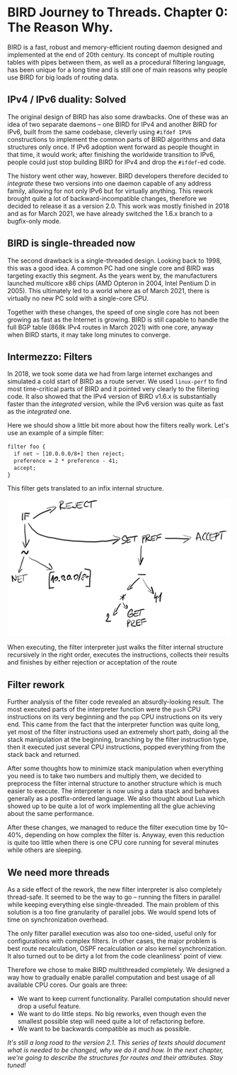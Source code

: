 # BIRD Journey to Threads. Chapter 0: The Reason Why.

BIRD is a fast, robust and memory-efficient routing daemon designed and
implemented at the end of 20th century. Its concept of multiple routing
tables with pipes between them, as well as a procedural filtering language,
has been unique for a long time and is still one of main reasons why people use
BIRD for big loads of routing data.

## IPv4 / IPv6 duality: Solved

The original design of BIRD has also some drawbacks. One of these was an idea
of two separate daemons – one BIRD for IPv4 and another BIRD for IPv6, built from the same
codebase, cleverly using `#ifdef IPV6` constructions to implement the
common parts of BIRD algorithms and data structures only once.
If IPv6 adoption went forward as people thought in that time,
it would work; after finishing the worldwide transition to IPv6, people could
just stop building BIRD for IPv4 and drop the `#ifdef`-ed code.

The history went other way, however. BIRD developers therefore decided to *integrate*
these two versions into one daemon capable of any address family, allowing for
not only IPv6 but for virtually anything. This rework brought quite a lot of
backward-incompatible changes, therefore we decided to release it as a version 2.0.
This work was mostly finished in 2018 and as for March 2021, we have already
switched the 1.6.x branch to a bugfix-only mode.

## BIRD is single-threaded now

The second drawback is a single-threaded design. Looking back to 1998, this was
a good idea. A common PC had one single core and BIRD was targeting exactly
this segment. As the years went by, the manufacturers launched multicore x86 chips
(AMD Opteron in 2004, Intel Pentium D in 2005). This ultimately led to a world
where as of March 2021, there is virtually no new PC sold with a single-core CPU.

Together with these changes, the speed of one single core has not been growing as fast
as the Internet is growing. BIRD is still capable to handle the full BGP table 
(868k IPv4 routes in March 2021) with one core, anyway when BIRD starts, it may take
long minutes to converge.

## Intermezzo: Filters

In 2018, we took some data we had from large internet exchanges  and simulated
a cold start of BIRD as a route server. We used `linux-perf` to find most time-critical
parts of BIRD and it pointed very clearly to the filtering code. It also showed that the
IPv4 version of BIRD v1.6.x is substantially faster than the *integrated* version, while
the IPv6 version was quite as fast as the *integrated* one.

Here we should show a little bit more about how the filters really work. Let's use
an example of a simple filter:

```
filter foo {
  if net ~ [10.0.0.0/8+] then reject;
  preference = 2 * preference - 41;
  accept;
}
```

This filter gets translated to an infix internal structure.

![Example of filter internal representation](00_filter_structure.png)

When executing, the filter interpreter just walks the filter internal structure recursively in the
right order, executes the instructions, collects their results and finishes by
either rejection or acceptation of the route

## Filter rework

Further analysis of the filter code revealed an absurdly-looking result. The
most executed parts of the interpreter function were the `push` CPU
instructions on its very beginning and the `pop` CPU instructions on its very
end. This came from the fact that the interpreter function was quite long, yet
most of the filter instructions used an extremely short path, doing all the
stack manipulation at the beginning, branching by the filter instruction type,
then it executed just several CPU instructions, popped everything from the
stack back and returned.

After some thoughts how to minimize stack manipulation when everything you need
is to take two numbers and multiply them, we decided to preprocess the filter
internal structure to another structure which is much easier to execute. The
interpreter is now using a data stack and behaves generally as a
postfix-ordered language. We also thought about Lua which showed up to be quite
a lot of work implementing all the glue achieving about the same performance.

After these changes, we managed to reduce the filter execution time by 10–40%,
depending on how complex the filter is.
Anyway, even this reduction is quite too little when there is one CPU core
running for several minutes while others are sleeping.

## We need more threads

As a side effect of the rework, the new filter interpreter is also completely
thread-safe. It seemed to be the way to go – running the filters in parallel
while keeping everything else single-threaded. The main problem of this
solution is a too fine granularity of parallel jobs. We would spend lots of
time on synchronization overhead.

The only filter parallel execution was also too one-sided, useful only for
configurations with complex filters. In other cases, the major problem is best
route recalculation, OSPF recalculation or also kernel synchronization.
It also turned out to be dirty a lot from the code cleanliness' point of view.

Therefore we chose to make BIRD multithreaded completely. We designed a way how
to gradually enable parallel computation and best usage of all available CPU
cores. Our goals are three:

* We want to keep current functionality. Parallel computation should never drop
  a useful feature.
* We want to do little steps. No big reworks, even though even the smallest
  possible step will need quite a lot of refactoring before.
* We want to be backwards compatible as much as possible.

*It's still a long road to the version 2.1. This series of texts should document
what is needed to be changed, why we do it and how. In the next chapter, we're
going to describe the structures for routes and their attributes. Stay tuned!*
